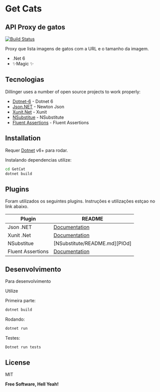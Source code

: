 # Get Cats
## API Proxy de gatos

[![Build Status](https://travis-ci.org/joemccann/dillinger.svg?branch=master)](https://travis-ci.org/joemccann/dillinger)

Proxy que lista imagens de gatos com a URL e o tamanho da imagem.

- .Net 6
- ✨Magic ✨

## Tecnologias

Dillinger uses a number of open source projects to work properly:

- [Dotnet-6] - Dotnet 6
- [Json.NET] - Newton Json
- [Xunit.Net] - Xunit
- [NSubstitue] - NSubstitute
- [Fluent Assertions] - Fluent Assertions

## Installation

Requer [Dotnet](https://dotnet.microsoft.com/en-us/download/dotnet/6.0) v6+ para rodar.

Instalando dependencias utilize:

```sh
cd GetCat
dotnet build
```

## Plugins

Foram utilizados os seguintes plugins.
Instruções e utilizações estçao no link abaixo.

| Plugin | README |
| ------ | ------ |
| Json .NET | [Documentation][PlDb] |
| Xunit .Net | [Documentation][PlGh] |
| NSubstitue | [NSubstitute/README.md][PlOd] |
| Fluent Assertions | [Documentation][PlMe] |

## Desenvolvimento

Para desenvolvimento

Utilize

Primeira parte:

```sh
dotnet build
```

Rodando:

```sh
dotnet run
```

Testes:

```sh
Dotnet run tests
```

## License

MIT

**Free Software, Hell Yeah!**

[//]: # (These are reference links used in the body of this note and get stripped out when the markdown processor does its job. There is no need to format nicely because it shouldn't be seen. Thanks SO - http://stackoverflow.com/questions/4823468/store-comments-in-markdown-syntax)

   [Xunit.Net]: <https://xunit.net/>
   [NSubstitue]: <https://nsubstitute.github.io/t>
   [Fluent Assertions]: <https://fluentassertions.com/>
   [Json.NET]: <https://www.newtonsoft.com/json>
   [Dotnet-6]: <https://dotnet.microsoft.com/en-us/download/dotnet/6.0>

   [PlDb]: <https://www.newtonsoft.com/json/help/html/Introduction.htm>
   [PlGh]: <https://xunit.net/#documentation>
   [PlGd]: <https://github.com/nsubstitute/NSubstitute/README.md>
   [PlMe]: <https://fluentassertions.com/introduction>

